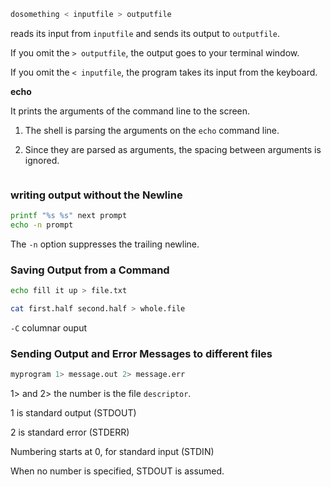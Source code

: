 

```bash
dosomething < inputfile > outputfile
```

reads its input from `inputfile` and sends its output to `outputfile`.

If you omit the `> outputfile`, the output goes to your terminal window.

If you omit the `< inputfile`, the program takes its input from the keyboard. 



**echo**

It prints the arguments of the command line to the screen.

1. The shell is parsing the arguments on the `echo` command line.

2. Since they are parsed as arguments, the spacing between arguments is ignored.

```bash

```



### writing output without the Newline

```bash
printf "%s %s" next prompt
echo -n prompt
```

The `-n` option suppresses the trailing newline.



### Saving Output from a Command

```bash
echo fill it up > file.txt
```



```bash
cat first.half second.half > whole.file
```

`-C` columnar ouput

### Sending Output and Error Messages to different files

```bash
myprogram 1> message.out 2> message.err
```

1> and 2> the number is the file `descriptor`. 

1 is standard output (STDOUT)

2 is standard error (STDERR)

Numbering starts at 0, for standard input (STDIN)

When no number is specified, STDOUT is assumed.

```bash

```



```bash

```



```bash

```



```bash

```



```bash

```



```bash

```



```bash

```



```bash

```



```bash

```



```bash

```



```bash

```



```bash

```



```bash

```



```bash

```

